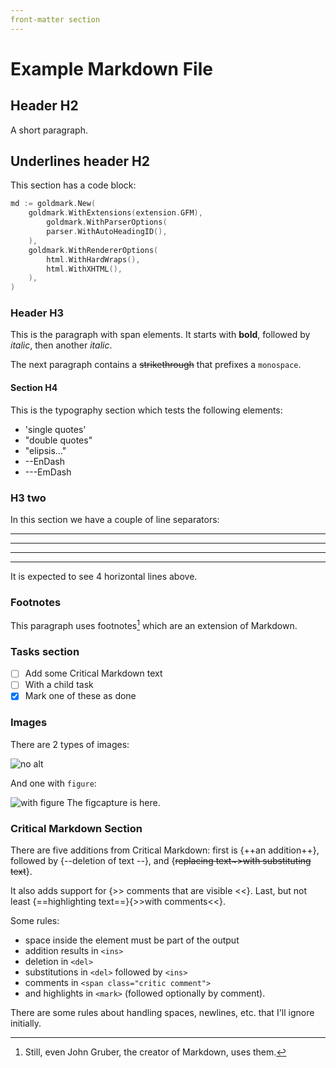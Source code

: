 ```yaml
---
front-matter section
---
```


# Example Markdown File

## Header H2

A short paragraph.

Underlines header H2
--------------------

This section has a code block:

```go
md := goldmark.New(
    goldmark.WithExtensions(extension.GFM),
        goldmark.WithParserOptions(
        parser.WithAutoHeadingID(),
    ),
    goldmark.WithRendererOptions(
        html.WithHardWraps(),
        html.WithXHTML(),
    ),
)
```

### Header H3

This is the paragraph with span elements. 
It starts with **bold**, followed by _italic_,
then another *italic*.

The next paragraph contains a ~~strikethrough~~
that prefixes a `monospace`.

#### Section H4

This is the typography section which tests the following elements:

- 'single quotes'
- "double quotes"
- "elipsis..."
- --EnDash
- ---EmDash

### H3 two

In this section we have a couple of line separators:

---

***

- - -

* * *

It is expected to see 4 horizontal lines above.


### Footnotes

This paragraph uses footnotes[^1] 
which are an extension of Markdown.

[^1]: Still, even John Gruber,
the creator of Markdown,
uses them.

### Tasks section

- [ ] Add some Critical Markdown text
 - [ ] With a child task
- [x] Mark one of these as done
 
### Images

There are 2 types of images:

![no alt](https://64.media.tumblr.com/51065dfde5563682bea1e6e1cd21348c/fa295057f1c6a349-24/s540x810/2365757f68b5f2184e705bb263b64a20ab5c29cf.jpg)

And one with `figure`:

![with figure](https://64.media.tumblr.com/51065dfde5563682bea1e6e1cd21348c/fa295057f1c6a349-24/s540x810/2365757f68b5f2184e705bb263b64a20ab5c29cf.jpg)
The figcapture is here.

### Critical Markdown Section

There are five additions from Critical Markdown: 
first is {++an addition++},
followed by {--deletion of text --},
and {~~replacing text~>with substituting text~~}.

It also adds support for {>> comments that are visible <<}.
Last, but not least {==highlighting text==}{>>with comments<<}.

Some rules:

*   space inside the element must be part of the output
*   addition results in `<ins>`
*   deletion in `<del>`
*   substitutions in `<del>` followed by `<ins>`
*   comments in `<span class="critic comment">`
*   and highlights in `<mark>` (followed optionally by comment).

There are some rules about handling spaces, newlines, etc. 
that I'll ignore initially.

